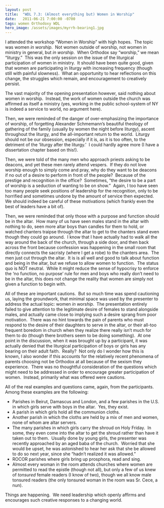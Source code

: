 ```yaml
---
layout: post
title:  "WDL 7.3: (Almost everything but) Women in Worship"
date:   2011-06-21 7:00:00 -0700
tags: women Orthodoxy WDL
hero_image: /assets/images/myrrh-bearing1.jpg
---
```

<p>I attended the workshop “Women in Worship” with high hopes.  The topic was women <i>in worship</i>.  Not women outside of worship, not women in ministry in general, but <i>in worship</i>.  When Orthodox say “worship,” we mean “liturgy.”  This was the only session on the issue of the liturgical participation of women in ministry.  It should have been quite good, given that women are participating in liturgy with increasing frequency (though still with painful slowness).  What an opportunity to hear reflections on this change, the struggles which remain, and encouragement to creatively persist.</p>
<p>The vast majority of the opening presentation however, said nothing about women in worship.  Instead, the work of women outside the church was affirmed as itself a ministry (yes, working in the public school-system of NY is indeed a service to world, no argument here).  </p>
<p>Then, we were reminded of the danger of over-emphasizing the importance of worship, of forgetting Alexander Schmemann’s beautiful theology of gathering of the family (usually by women the night before liturgy), ascent throughout the liturgy, and the all-important return to the world.  Liturgy should not be our obsession, especially if it is, as it is too often, to the detriment of the ‘liturgy after the liturgy.’  I could hardly agree more (I have a dissertation chapter based on this!).  </p>
<p>Then, we were told of the many men who approach priests asking to be deacons, and yet these men rarely attend vespers.  If they do not love worship enough to simply come and pray, why do they want to be deacons if no out of a desire to perform in front of the people?  Because of the prestige and recognition in the office?  Sometimes, “the desire to be a part of worship is a seduction of wanting to be on show.”  Again, I too have seen too many people seek positions of leadership for the recognition, only to be horrified and sometimes undone by the amount of service then expected.  We should indeed be careful of these motivations (which frankly even the best of leaders have a bit of).</p>
<p>Then, we were reminded that only those with a purpose and function should be in the altar.  How many of us have seen males stand in the altar with nothing to do, seen more altar boys than candles for them to hold, or watched chanters traipse through the altar to get to the chanters stand even though they could go around.  I know that I have actually had to walk all the way around the back of the church, through a side door, and then back across the front because confession was happening in the small room that directly connects the sacristy (where I get a robe) to the chanters area.  The men just cut through the altar.  It is is all well and good to talk about function and being in the altar, but we refuse to allow women to function.  The status quo is NOT neutral.  While it might reduce the sense of hypocrisy to enforce the ‘no function, no purpose’ rule for men and boys who really don’t need to be in the altar, this does not change the reality that women are simply not given a function to begin with.  </p>
<p>All of these are important cautions.  But so much time was spend cautioning us, laying the groundwork, that minimal space was used by the presenter to address the actual topic: women <i>in worship</i>.  The presentation entirely failed to give attention to the legitimate desire of females to stand alongside males, and actually came close to implying such a desire sprang from poor motivation.  There was no hint towards the pain of parents who must respond to the desire of their daughters to serve in the altar, or their all-too frequent boredom in church when they realize there really isn’t much for them to do (though there brothers seem to be doing something).  At one point in the discussion, when it was brought up by a participant, it was actually denied that the liturgical participation of boys or girls has any bearing on their adult faith.  Really?  Not only do I wonder how this is known, I also wonder if this accounts for the relatively recent phenomena of parents choosing not be Orthodox at all because of the sexism they experience.  There was no thoughtful consideration of the questions which might need to be addressed in order to encourage greater participation of women.  Instead, primarily what was offered were cautions.  </p>
<p>All of the real examples and questions came, again, from the participants.  Among these examples are the following:</p>
<ul class="ul1"><li class="li2">Parishes in Beirut, Damascus and London, and a few parishes in the U.S. in which girls serve with boys in the altar.  Yes, they exist.</li>
<li class="li2">A parish in which girls hold all the communion cloths.</li>
<li class="li2">Another parish in which the cloths are held by a mix of men and women, none of whom are altar servers.</li>
<li class="li2">The many parishes in which girls carry the shroud on Holy Friday.  In some, they even come into the altar to get the shroud rather than have it taken out to them.  Usually done by young girls, the presenter was recently approached by an aged baba of the church.  Worried that she would be upset, he was astonished to hear her ask that she be allowed to do so next year, since she “hadn’t realized it was allowed.”</li>
<li class="li2">ROCOR parishes where girls bring up prosphora, read and sing.</li>
<li class="li2">Almost every woman in the room attends churches where women are permitted to read the epistle (though not all), but only a few of us knew of <i>tonsured</i> female readers (I know of two), though we all know male tonsured readers (the only tonsured woman in the room was Sr. Cece, a nun).</li>
</ul><p class="p2">Things are happening.  We need leadership which openly affirms and encourages such creative responses to a changing world.</p>

